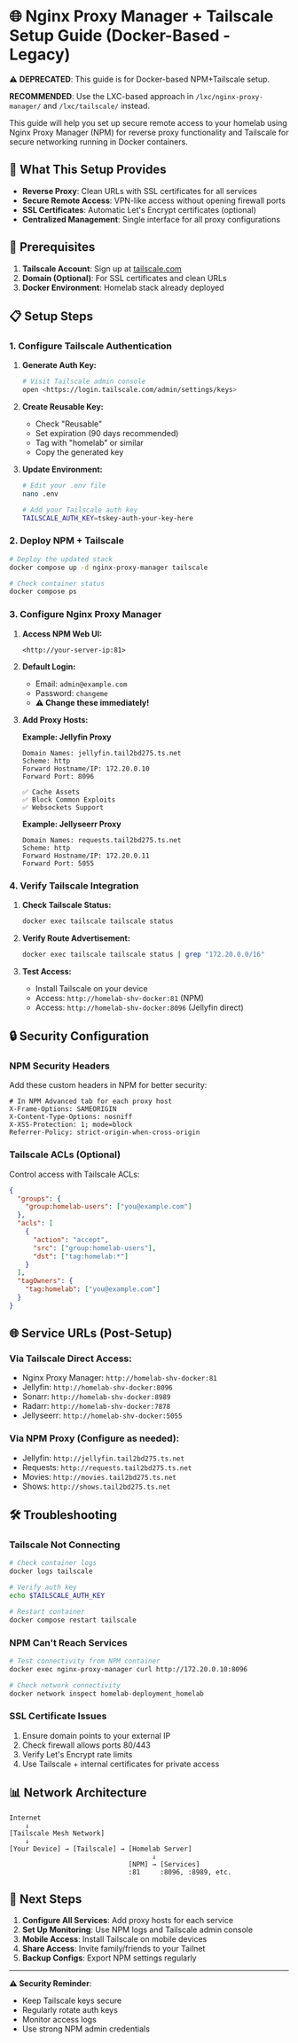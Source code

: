 # 🌐 Nginx Proxy Manager + Tailscale Setup Guide (Docker-Based - Legacy)
⚠️ **DEPRECATED**: This guide is for Docker-based NPM+Tailscale setup. 

**RECOMMENDED**: Use the LXC-based approach in `/lxc/nginx-proxy-manager/` and `/lxc/tailscale/` instead.

This guide will help you set up secure remote access to your homelab using Nginx Proxy Manager (NPM) for reverse proxy functionality and Tailscale for secure networking running in Docker containers.

## 🎯 What This Setup Provides
- **Reverse Proxy**: Clean URLs with SSL certificates for all services
- **Secure Remote Access**: VPN-like access without opening firewall ports
- **SSL Certificates**: Automatic Let's Encrypt certificates (optional)
- **Centralized Management**: Single interface for all proxy configurations

## 🔧 Prerequisites
1. **Tailscale Account**: Sign up at [tailscale.com](https://tailscale.com)
2. **Domain (Optional)**: For SSL certificates and clean URLs
3. **Docker Environment**: Homelab stack already deployed

## 📋 Setup Steps
### 1. Configure Tailscale Authentication
1. **Generate Auth Key:**

   ```bash
   # Visit Tailscale admin console
   open <https://login.tailscale.com/admin/settings/keys>
   ```

2. **Create Reusable Key:**
   - Check "Reusable" 
   - Set expiration (90 days recommended)
   - Tag with "homelab" or similar
   - Copy the generated key

3. **Update Environment:**

   ```bash
   # Edit your .env file
   nano .env
   
   # Add your Tailscale auth key
   TAILSCALE_AUTH_KEY=tskey-auth-your-key-here
   ```

### 2. Deploy NPM + Tailscale
```bash
# Deploy the updated stack
docker compose up -d nginx-proxy-manager tailscale

# Check container status
docker compose ps

```
### 3. Configure Nginx Proxy Manager
1. **Access NPM Web UI:**

   ```
   <http://your-server-ip:81>
   ```

2. **Default Login:**
   - Email: `admin@example.com`
   - Password: `changeme`
   - **⚠️ Change these immediately!**

3. **Add Proxy Hosts:**

   

   **Example: Jellyfin Proxy**

   ```
   Domain Names: jellyfin.tail2bd275.ts.net
   Scheme: http
   Forward Hostname/IP: 172.20.0.10
   Forward Port: 8096
   
   ✅ Cache Assets
   ✅ Block Common Exploits
   ✅ Websockets Support
   ```

   **Example: Jellyseerr Proxy**

   ```
   Domain Names: requests.tail2bd275.ts.net
   Scheme: http  
   Forward Hostname/IP: 172.20.0.11
   Forward Port: 5055
   ```

### 4. Verify Tailscale Integration
1. **Check Tailscale Status:**

   ```bash
   docker exec tailscale tailscale status
   ```

2. **Verify Route Advertisement:**

   ```bash
   docker exec tailscale tailscale status | grep "172.20.0.0/16"
   ```

3. **Test Access:**
   - Install Tailscale on your device
   - Access: `http://homelab-shv-docker:81` (NPM)
   - Access: `http://homelab-shv-docker:8096` (Jellyfin direct)

## 🔒 Security Configuration
### NPM Security Headers

Add these custom headers in NPM for better security:

```nginx
# In NPM Advanced tab for each proxy host
X-Frame-Options: SAMEORIGIN
X-Content-Type-Options: nosniff
X-XSS-Protection: 1; mode=block
Referrer-Policy: strict-origin-when-cross-origin

```
### Tailscale ACLs (Optional)

Control access with Tailscale ACLs:

```json
{
  "groups": {
    "group:homelab-users": ["you@example.com"]
  },
  "acls": [
    {
      "action": "accept",
      "src": ["group:homelab-users"],
      "dst": ["tag:homelab:*"]
    }
  ],
  "tagOwners": {
    "tag:homelab": ["you@example.com"]
  }
}

```
## 🌐 Service URLs (Post-Setup)
### Via Tailscale Direct Access:

- Nginx Proxy Manager: `http://homelab-shv-docker:81`
- Jellyfin: `http://homelab-shv-docker:8096`
- Sonarr: `http://homelab-shv-docker:8989`
- Radarr: `http://homelab-shv-docker:7878`
- Jellyseerr: `http://homelab-shv-docker:5055`

### Via NPM Proxy (Configure as needed):

- Jellyfin: `http://jellyfin.tail2bd275.ts.net`
- Requests: `http://requests.tail2bd275.ts.net`
- Movies: `http://movies.tail2bd275.ts.net`
- Shows: `http://shows.tail2bd275.ts.net`

## 🛠️ Troubleshooting
### Tailscale Not Connecting

```bash
# Check container logs
docker logs tailscale

# Verify auth key
echo $TAILSCALE_AUTH_KEY

# Restart container
docker compose restart tailscale

```
### NPM Can't Reach Services

```bash
# Test connectivity from NPM container
docker exec nginx-proxy-manager curl http://172.20.0.10:8096

# Check network connectivity
docker network inspect homelab-deployment_homelab

```
### SSL Certificate Issues

1. Ensure domain points to your external IP
2. Check firewall allows ports 80/443
3. Verify Let's Encrypt rate limits
4. Use Tailscale + internal certificates for private access

## 📊 Network Architecture
```
Internet
    ↓
[Tailscale Mesh Network]
    ↓
[Your Device] → [Tailscale] → [Homelab Server]
                                    ↓
                              [NPM] → [Services]
                              :81     :8096, :8989, etc.

```
## 🎉 Next Steps
1. **Configure All Services**: Add proxy hosts for each service
2. **Set Up Monitoring**: Use NPM logs and Tailscale admin console
3. **Mobile Access**: Install Tailscale on mobile devices
4. **Share Access**: Invite family/friends to your Tailnet
5. **Backup Configs**: Export NPM settings regularly

---

**⚠️ Security Reminder**: 
- Keep Tailscale keys secure
- Regularly rotate auth keys
- Monitor access logs
- Use strong NPM admin credentials

